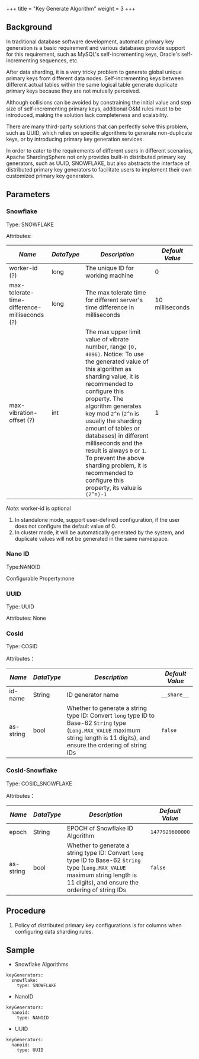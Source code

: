 +++
title = "Key Generate Algorithm"
weight = 3
+++

## Background

In traditional database software development, automatic primary key generation is a basic requirement and various databases provide support for this requirement, such as MySQL's self-incrementing keys, Oracle's self-incrementing sequences, etc. 

After data sharding, it is a very tricky problem to generate global unique primary keys from different data nodes. Self-incrementing keys between different actual tables within the same logical table generate duplicate primary keys because they are not mutually perceived. 

Although collisions can be avoided by constraining the initial value and step size of self-incrementing primary keys, additional O&M rules must to be introduced, making the solution lack completeness and scalability. 

There are many third-party solutions that can perfectly solve this problem, such as UUID, which relies on specific algorithms to generate non-duplicate keys, or by introducing primary key generation services. 

In order to cater to the requirements of different users in different scenarios, Apache ShardingSphere not only provides built-in distributed primary key generators, such as UUID, SNOWFLAKE, but also abstracts the interface of distributed primary key generators to facilitate users to implement their own customized primary key generators. 

## Parameters

### Snowflake

Type: SNOWFLAKE

Attributes:

| *Name*                                        | *DataType* | *Description*                                                                                                                                                                                                                                                                                                                                                                                                                                                        | *Default Value* |
|-----------------------------------------------|------------|----------------------------------------------------------------------------------------------------------------------------------------------------------------------------------------------------------------------------------------------------------------------------------------------------------------------------------------------------------------------------------------------------------------------------------------------------------------------|-----------------|
| worker-id (?)                                 | long       | The unique ID for working machine                                                                                                                                                                                                                                                                                                                                                                                                                                    | 0               |
| max-tolerate-time-difference-milliseconds (?) | long       | The max tolerate time for different server's time difference in milliseconds                                                                                                                                                                                                                                                                                                                                                                                         | 10 milliseconds |
| max-vibration-offset (?)                      | int        | The max upper limit value of vibrate number, range `[0, 4096)`. Notice: To use the generated value of this algorithm as sharding value, it is recommended to configure this property. The algorithm generates key mod `2^n` (`2^n` is usually the sharding amount of tables or databases) in different milliseconds and the result is always `0` or `1`. To prevent the above sharding problem, it is recommended to configure this property, its value is `(2^n)-1` | 1               |

*Note*: worker-id is optional
1. In standalone mode, support user-defined configuration, if the user does not configure the default value of 0.
2. In cluster mode, it will be automatically generated by the system, and duplicate values will not be generated in the same namespace.

### Nano ID

Type:NANOID

Configurable Property:none

### UUID

Type: UUID

Attributes: None

### CosId

Type: COSID

Attributes：

| *Name*    | *DataType* | *Description*                                                                                                                                                                      | *Default Value* |
|-----------|------------|------------------------------------------------------------------------------------------------------------------------------------------------------------------------------------|-----------------|
| id-name   | String     | ID generator name                                                                                                                                                                  | `__share__`     |
| as-string | bool       | Whether to generate a string type ID: Convert `long` type ID to Base-62 `String` type (`Long.MAX_VALUE` maximum string length is 11 digits), and ensure the ordering of string IDs | `false`         |

### CosId-Snowflake

Type: COSID_SNOWFLAKE

Attributes：

| *Name*    | *DataType* | *Description*                                                                                                                                                                      | *Default Value* |
|-----------|------------|------------------------------------------------------------------------------------------------------------------------------------------------------------------------------------|-----------------|
| epoch     | String     | EPOCH of Snowflake ID Algorithm                                                                                                                                                    | `1477929600000` |
| as-string | bool       | Whether to generate a string type ID: Convert `long` type ID to Base-62 `String` type (`Long.MAX_VALUE` maximum string length is 11 digits), and ensure the ordering of string IDs | `false`         |

## Procedure

1. Policy of distributed primary key configurations is for columns when configuring data sharding rules.

## Sample

- Snowflake Algorithms

```PlainText
keyGenerators:
  snowflake:
    type: SNOWFLAKE
```

- NanoID

```PlainText
keyGenerators:
  nanoid:
    type: NANOID
```

- UUID

```PlainText
keyGenerators:
  nanoid:
    type: UUID

```